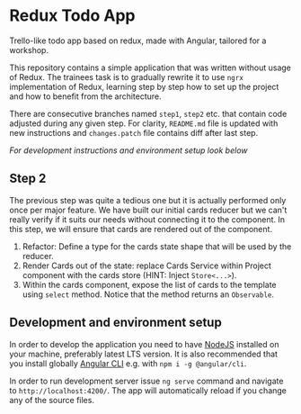 # Redux Todo App

Trello-like todo app based on redux, made with Angular, tailored for a workshop.

This repository contains a simple application that was written without usage of Redux.
The trainees task is to gradually rewrite it to use `ngrx` implementation of Redux, learning
step by step how to set up the project and how to benefit from the architecture.

There are consecutive branches named `step1`, `step2` etc. that contain code adjusted during
any given step. For clarity, `README.md` file is updated with new instructions and `changes.patch`
file contains diff after last step.

*For development instructions and environment setup look below* 

## Step 2 
The previous step was quite a tedious one but it is actually performed only once per
major feature. We have built our initial cards reducer but we can't really verify 
if it suits our needs without connecting it to the component. In this step, we will
ensure that cards are rendered out of the component.

1. Refactor: Define a type for the cards state shape that will be used by the reducer.
2. Render Cards out of the state: replace Cards Service within Project component
   with the cards store (HINT: Inject `Store<...>`).
3. Within the cards component, expose the list of cards to the template using 
   `select` method. Notice that the method returns an `Observable`.
  

## Development and environment setup

In order to develop the application you need to have [NodeJS](https://nodejs.org/en/download/) 
installed on your machine, preferably latest LTS version.
It is also recommended that you install globally [Angular CLI](https://github.com/angular/angular-cli)
e.g. with `npm i -g @angular/cli`.

In order to run development server issue `ng serve` command and navigate to `http://localhost:4200/`. 
The app will automatically reload if you change any of the source files.
